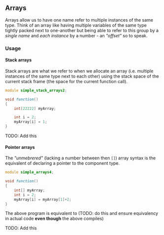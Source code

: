 ## Arrays

Arrays allow us to have one name refer to multiple instances of the same type. Think of an array like having multiple variables
of the same type tightly packed next to one-another but being able to refer to this group by a _single name_ and _each instance_ by a number - an _"offset"_ so to speak.

### Usage

#### Stack arrays

Stack arrays are what we refer to when we allocate an array (i.e. multiple instances of the same type next to each other) using the stack space of the current stack frame (the space for the current function call).

```{.d numberLines=1}
module simple_stack_arrays2;

void function()
{
    int[22222] myArray;

    int i = 2;
    myArray[i] = 1;
}
```

TODO: Add this

#### Pointer arrays

The _"unmebrered"_ (lacking a number between then `[]`) array syntax is the equivalent of declaring a pointer to the component type.

```{.d numberLines=1}
module simple_arrays4;

void function()
{
    int[] myArray;
    int i = 2;
    myArray[i] = myArray[1]+2;
}
```

The above program is equivalent to (TODO: do this and ensure equivalency in actual code **even though** the above compiles)

TODO: Add this